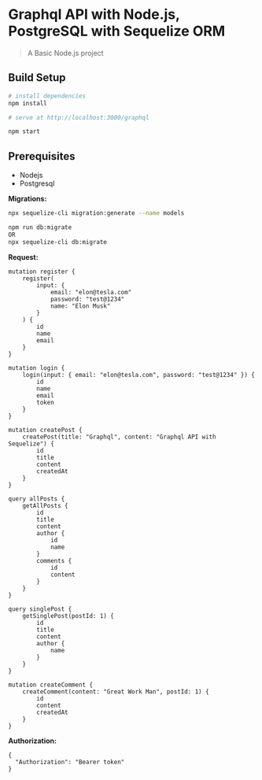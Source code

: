 # Graphql API with Node.js, PostgreSQL with Sequelize ORM

> A Basic Node.js project

## Build Setup

```bash
# install dependencies
npm install

# serve at http://localhost:3000/graphql

npm start
```

## Prerequisites

-   Nodejs
-   Postgresql

**Migrations:**

```bash
npx sequelize-cli migration:generate --name models

npm run db:migrate
OR
npx sequelize-cli db:migrate
```

**Request:**

```gql
mutation register {
    register(
        input: {
            email: "elon@tesla.com"
            password: "test@1234"
            name: "Elon Musk"
        }
    ) {
        id
        name
        email
    }
}

mutation login {
    login(input: { email: "elon@tesla.com", password: "test@1234" }) {
        id
        name
        email
        token
    }
}

mutation createPost {
    createPost(title: "Graphql", content: "Graphql API with Sequelize") {
        id
        title
        content
        createdAt
    }
}

query allPosts {
    getAllPosts {
        id
        title
        content
        author {
            id
            name
        }
        comments {
            id
            content
        }
    }
}

query singlePost {
    getSinglePost(postId: 1) {
        id
        title
        content
        author {
            name
        }
    }
}

mutation createComment {
    createComment(content: "Great Work Man", postId: 1) {
        id
        content
        createdAt
    }
}
```

**Authorization:**

```
{
  "Authorization": "Bearer token"
}

```
